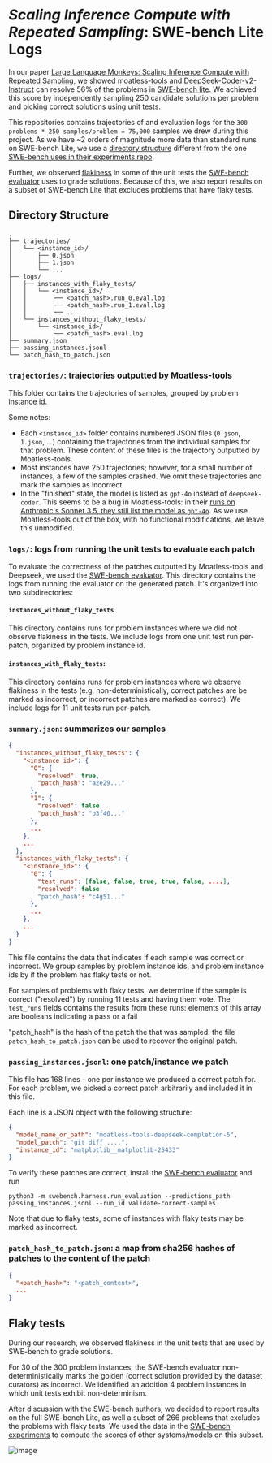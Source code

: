 # _Scaling Inference Compute with Repeated Sampling_: SWE-bench Lite Logs

In our paper [Large Language Monkeys: Scaling Inference Compute with Repeated Sampling](https://scalyresearch.stanford.edu/pubs/large_language_monkeys/), we showed [moatless-tools](https://github.com/aorwall/moatless-tools/tree/a1017b78e3e69e7d205b1a3faa83a7d19fce3fa6) and [DeepSeek-Coder-v2-Instruct](https://arxiv.org/abs/2406.11931) can resolve 56% of the problems in [SWE-bench lite](https://swebench.com). We achieved this score by independently sampling 250 candidate solutions per problem and picking correct solutions using unit tests.


This repositories contains trajectories of and evaluation logs for the `300 problems * 250 samples/problem = 75,000` samples we drew during this project. As we have \~2 orders of magnitude more data than standard runs on SWE-bench Lite, we use a [directory structure](#directory-structure) different from the one [SWE-bench uses in their experiments repo](https://github.com/swe-bench/experiments).

Further, we observed [flakiness](#flaky-tests) in some of the unit tests the [SWE-bench evaluator](https://github.com/princeton-nlp/SWE-bench) uses to grade solutions. Because of this, we also report results on a subset of SWE-bench Lite that excludes problems that have flaky tests.


## Directory Structure
```
.
├── trajectories/
│   └── <instance_id>/
│       ├── 0.json
│       ├── 1.json
│       └── ...
├── logs/
│   ├── instances_with_flaky_tests/
│   │   └── <instance_id>/
│   │       ├── <patch_hash>.run_0.eval.log
│   │       ├── <patch_hash>.run_1.eval.log
│   │       └── ...
│   └── instances_without_flaky_tests/
│       └── <instance_id>/
│           └── <patch_hash>.eval.log
├── summary.json
├── passing_instances.jsonl
└── patch_hash_to_patch.json
```

### `trajectories/`: trajectories outputted by Moatless-tools
This folder contains the trajectories of samples, grouped by problem instance id.

Some notes:
   - Each `<instance_id>` folder contains numbered JSON files (`0.json`, `1.json`, ...) containing the trajectories from the individual samples for that problem. These content of these files is the trajectory outputted by Moatless-tools. 
   - Most instances have 250 trajectories; however, for a small number of instances, a few of the samples crashed. We omit these trajectories and mark the samples as incorrect.
   - In the "finished" state, the model is listed as `gpt-4o` instead of `deepseek-coder`. This seems to be a bug in Moatless-tools: in their [runs on Anthropic's Sonnet 3.5, they still list the model as `gpt-4o`](https://github.com/swe-bench/experiments/blob/365dcc7d107f95cfe38ec9f2178a828087d9c58f/evaluation/lite/20240623_moatless_claude35sonnet/trajs/astropy__astropy-12907.json#L395). As we use Moatless-tools out of the box, with no functional modifications, we leave this unmodified.

### `logs/`: logs from running the unit tests to evaluate each patch

To evaluate the correctness of the patches outputted by Moatless-tools and Deepseek, we used the [SWE-bench evaluator](https://github.com/princeton-nlp/SWE-bench). 
This directory contains the logs from running the evaluator on the generated patch.  It's organized into two subdirectories:

#### `instances_without_flaky_tests`
This directory contains runs for problem instances where we did not observe flakiness in the tests. We include logs from one unit test run per-patch, organized by problem instance id.
#### `instances_with_flaky_tests`:
This directory contains runs for problem instances where we observe flakiness in the tests (e.g, non-deterministically, correct patches are be marked as incorrect, or incorrect patches are marked as correct). We include logs for 11 unit tests run per-patch.

### `summary.json`: summarizes our samples
   ```json
   {
     "instances_without_flaky_tests": {
       "<instance_id>": {
         "0": {
           "resolved": true,
           "patch_hash": "a2e29..."
         },
         "1": {
           "resolved": false,
           "patch_hash": "b3f40..."
         },
         ...
       },
       ...
     },
     "instances_with_flaky_tests": {
       "<instance_id>": {
         "0": {
           "test_runs": [false, false, true, true, false, ....],
           "resolved": false
           "patch_hash": "c4g51..."
         },
         ...
       },
       ...
     }
   }
   ```
This file contains the data that indicates if each sample was correct or incorrect. We group samples by problem instance ids, and problem instance ids by if the problem has flaky tests or not.

For samples of problems with flaky tests, we determine if the sample is correct ("resolved") by running 11 tests and having them vote. The `test_runs` fields contains the results from these runs: elements of this array are booleans indicating a pass or a fail

"patch_hash" is the hash of the patch the that was sampled: the file `patch_hash_to_patch.json` can be used to recover the original patch.


### `passing_instances.jsonl`: one patch/instance we patch

This file has 168 lines - one per instance we produced a correct patch for. For each problem, we picked a correct patch arbitrarily and included it in this file.

Each line is a JSON object with the following structure:
   ```json
   {
     "model_name_or_path": "moatless-tools-deepseek-completion-5",
     "model_patch": "git diff ....",
     "instance_id": "matplotlib__matplotlib-25433"
   }
   ```

To verify these patches are correct, install the [SWE-bench evaluator](https://github.com/princeton-nlp/SWE-bench) and run 
```
python3 -m swebench.harness.run_evaluation --predictions_path passing_instances.jsonl --run_id validate-correct-samples
````

Note that due to flaky tests, some of instances with flaky tests may be marked as incorrect.


### `patch_hash_to_patch.json`: a map from sha256 hashes of patches to the content of the patch
   ```json
   {
     "<patch_hash>": "<patch_content>",
     ...
   }
   ```

## Flaky tests

During our research, we observed flakiness in the unit tests that are used by SWE-bench to grade solutions.

For 30 of the 300 problem instances, the SWE-bench evaluator non-deterministically marks the golden (correct solution provided by the dataset curators) as incorrect. We identified an addition 4 problem instances in which unit tests exhibit non-determinism.

After discussion with the SWE-bench authors, we decided to report results on the full SWE-bench Lite, as well a subset of 266 problems that excludes the problems with flaky tests. We used the data in the [SWE-bench experiments](https://github.com/swe-bench/experiments) to compute the scores of other systems/models on this subset.

![image](https://github.com/user-attachments/assets/3a7a637d-c957-4414-8f83-573aac52a11e)

